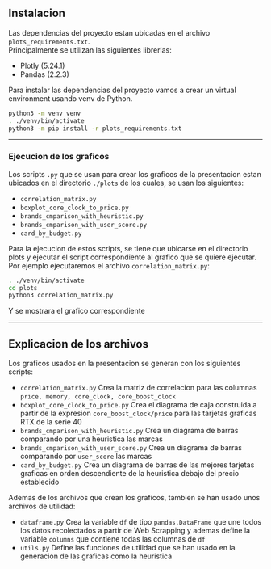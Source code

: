 
## Instalacion
Las dependencias del proyecto estan ubicadas en el archivo `plots_requirements.txt`. <br/>
Principalmente se utilizan las siguientes librerias:
- Plotly (5.24.1)
- Pandas (2.2.3)

Para instalar las dependencias del proyecto vamos a crear un virtual environment usando venv de Python. 
```bash
python3 -m venv venv 
. ./venv/bin/activate
python3 -m pip install -r plots_requirements.txt
```

---
### Ejecucion de los graficos
Los scripts `.py` que se usan para crear los graficos de la presentacion estan ubicados en el directorio `./plots`
de los cuales, se usan los siguientes:
- `correlation_matrix.py`
- `boxplot_core_clock_to_price.py`
- `brands_cmparison_with_heuristic.py`
- `brands_cmparison_with_user_score.py`
- `card_by_budget.py`


Para la ejecucion de estos scripts, se tiene que ubicarse en el directorio plots y 
ejecutar el script correspondiente al grafico que se quiere ejecutar. Por ejemplo ejecutaremos el archivo 
`correlation_matrix.py`:
```bash
. ./venv/bin/activate
cd plots 
python3 correlation_matrix.py 
```
Y se mostrara el grafico correspondiente

---
## Explicacion de los archivos
Los graficos usados en la presentacion se generan con los siguientes scripts:
- `correlation_matrix.py`
Crea la matriz de correlacion para las columnas `price, memory, core_clock, core_boost_clock`
- `boxplot_core_clock_to_price.py` 
Crea el diagrama de caja construida a partir de la expresion `core_boost_clock/price` para las tarjetas graficas RTX 
de la serie 40
- `brands_cmparison_with_heuristic.py` Crea un diagrama de barras comparando por una heuristica las marcas 
- `brands_cmparison_with_user_score.py` Crea un diagrama de barras comparando por `user_score` las marcas
- `card_by_budget.py` Crea un diagrama de barras de las mejores tarjetas graficas en orden descendiente de la heuristica
debajo del precio establecido

Ademas de los archivos que crean los graficos, tambien se han usado unos archivos de utilidad:
- `dataframe.py` Crea la variable `df` de tipo `pandas.DataFrame` que une todos los datos recolectados a partir 
de Web Scrapping y ademas define la variable `columns` que contiene todas las columnas de `df`
- `utils.py` Define las funciones de utilidad que se han usado en la generacion de las graficas como la heuristica


